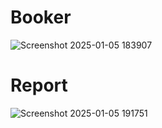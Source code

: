 # Booker
![Screenshot 2025-01-05 183907](https://github.com/user-attachments/assets/449cee7a-bc34-4828-bfbd-4e7bab808a8c)

# Report
![Screenshot 2025-01-05 191751](https://github.com/user-attachments/assets/46187e49-7a4c-4572-98ec-79d1ba566072)

